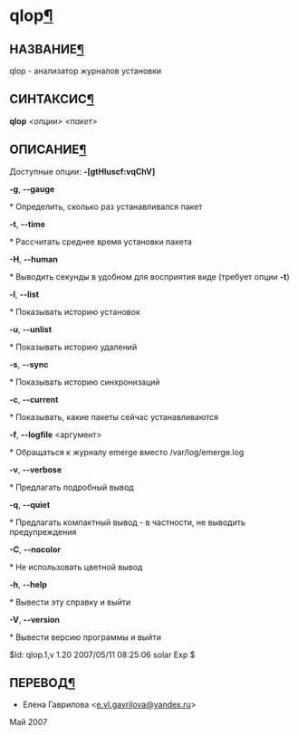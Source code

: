 # qlop[¶](#qlop)

## НАЗВАНИЕ[¶](#НАЗВАНИЕ)
qlop - анализатор журналов установки 

## СИНТАКСИС[¶](#СИНТАКСИС)

**qlop** _<опции\> <пакет\>_

## ОПИСАНИЕ[¶](#ОПИСАНИЕ)

Доступные опции: **-\[gtHluscf:vqChV\]**

**-g**, **--gauge**

\* Определить, сколько раз устанавливался пакет

**-t**, **--time**

\* Рассчитать среднее время установки пакета

**-H**, **--human**

\* Выводить секунды в удобном для восприятия виде (требует опции **-t**)

**-l**, **--list**

\* Показывать историю установок

**-u**, **--unlist**

\* Показывать историю удалений

**-s**, **--sync**

\* Показывать историю синхронизаций

**-c**, **--current**

\* Показывать, какие пакеты сейчас устанавливаются

**-f**, **--logfile** <аргумент\>

\* Обращаться к журналу emerge вместо /var/log/emerge.log

**-v**, **--verbose**

\* Предлагать подробный вывод

**-q**, **--quiet**

\* Предлагать компактный вывод - в частности, не выводить предупреждения

**-C**, **--nocolor**

\* Не использовать цветной вывод

**-h**, **--help**

\* Вывести эту справку и выйти

**-V**, **--version**

\* Вывести версию программы и выйти

$Id: qlop.1,v 1.20 2007/05/11 08:25:06 solar Exp $

## ПЕРЕВОД[¶](#ПЕРЕВОД)

* Елена Гаврилова <[e.vl.gavrilova@yandex.ru](mailto:e.vl.gavrilova@yandex.ru)\>

  
Май 2007
